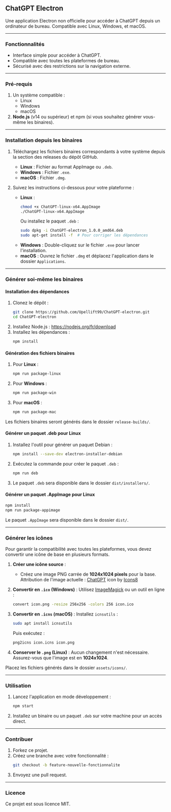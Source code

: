 ## **ChatGPT Electron**

Une application Electron non officielle pour accéder à ChatGPT depuis un ordinateur de bureau. Compatible avec Linux, Windows, et macOS.

---

### **Fonctionnalités**
- Interface simple pour accéder à ChatGPT.
- Compatible avec toutes les plateformes de bureau.
- Sécurisé avec des restrictions sur la navigation externe.

---

### **Pré-requis**
1. Un système compatible :
   - Linux
   - Windows
   - macOS
2. **Node.js** (v14 ou supérieur) et npm (si vous souhaitez générer vous-même les binaires).

---

### **Installation depuis les binaires**
1. Téléchargez les fichiers binaires correspondants à votre système depuis la section des releases du dépôt GitHub.
   - **Linux** : Fichier au format AppImage ou `.deb`.
   - **Windows** : Fichier `.exe`.
   - **macOS** : Fichier `.dmg`.

2. Suivez les instructions ci-dessous pour votre plateforme :
   - **Linux** :
     ```bash
     chmod +x ChatGPT-linux-x64.AppImage
     ./ChatGPT-linux-x64.AppImage
     ```
     Ou installez le paquet `.deb` :
     ```bash
     sudo dpkg -i ChatGPT-electron_1.0.0_amd64.deb
     sudo apt-get install -f  # Pour corriger les dépendances
     ```
   - **Windows** : Double-cliquez sur le fichier `.exe` pour lancer l'installation.
   - **macOS** : Ouvrez le fichier `.dmg` et déplacez l'application dans le dossier `Applications`.

---

### **Générer soi-même les binaires**

#### **Installation des dépendances**
1. Clonez le dépôt :
   ```bash
   git clone https://github.com/Upellift99/ChatGPT-electron.git
   cd ChatGPT-electron
   ```
2. Installez Node.js : https://nodejs.org/fr/download
3. Installez les dépendances :
   ```bash
   npm install
   ```

#### **Génération des fichiers binaires**
1. Pour **Linux** :
   ```bash
   npm run package-linux
   ```

2. Pour **Windows** :
   ```bash
   npm run package-win
   ```

3. Pour **macOS** :
   ```bash
   npm run package-mac
   ```

Les fichiers binaires seront générés dans le dossier `release-builds/`.

#### **Générer un paquet .deb pour Linux**
1. Installez l'outil pour générer un paquet Debian :
   ```bash
   npm install --save-dev electron-installer-debian
   ```

2. Exécutez la commande pour créer le paquet `.deb` :
   ```bash
   npm run deb
   ```

3. Le paquet `.deb` sera disponible dans le dossier `dist/installers/`.

#### **Générer un paquet .AppImage pour Linux**
   ```bash
   npm install
   npm run package-appimage
   ```

Le paquet `.AppImage` sera disponible dans le dossier `dist/`.

---

### **Générer les icônes**
Pour garantir la compatibilité avec toutes les plateformes, vous devez convertir une icône de base en plusieurs formats.

1. **Créer une icône source** :
   - Créez une image PNG carrée de **1024x1024 pixels** pour la base.
Attribution de l'image actuelle : <a target="_blank" href="https://icons8.com/icon/FBO05Dys9QCg/chatgpt">ChatGPT</a> icon by <a target="_blank" href="https://icons8.com">Icons8</a>

2. **Convertir en `.ico` (Windows)** :
   Utilisez [ImageMagick](https://imagemagick.org/) ou un outil en ligne :
   ```bash
   convert icon.png -resize 256x256 -colors 256 icon.ico
   ```

3. **Convertir en `.icns` (macOS)** :
   Installez `icnsutils` :
   ```bash
   sudo apt install icnsutils
   ```
   Puis exécutez :
   ```bash
   png2icns icon.icns icon.png
   ```

4. **Conserver le `.png` (Linux)** :
   Aucun changement n'est nécessaire. Assurez-vous que l'image est en **1024x1024**.

Placez les fichiers générés dans le dossier `assets/icons/`.

---

### **Utilisation**
1. Lancez l'application en mode développement :
   ```bash
   npm start
   ```

2. Installez un binaire ou un paquet `.deb` sur votre machine pour un accès direct.

---

### **Contribuer**
1. Forkez ce projet.
2. Créez une branche avec votre fonctionnalité :
   ```bash
   git checkout -b feature-nouvelle-fonctionnalite
   ```
3. Envoyez une pull request.

---

### **Licence**
Ce projet est sous licence MIT.
